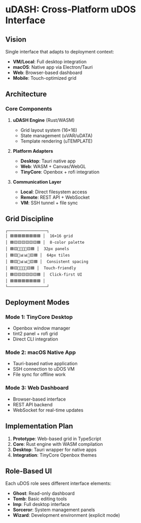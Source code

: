 # uDASH: Cross-Platform uDOS Interface

## Vision
Single interface that adapts to deployment context:
- **VM/Local**: Full desktop integration
- **macOS**: Native app via Electron/Tauri
- **Web**: Browser-based dashboard
- **Mobile**: Touch-optimized grid

## Architecture

### Core Components
1. **uDASH Engine** (Rust/WASM)
   - Grid layout system (16×16)
   - State management (uVAR/uDATA)
   - Template rendering (uTEMPLATE)

2. **Platform Adapters**
   - **Desktop**: Tauri native app
   - **Web**: WASM + Canvas/WebGL
   - **TinyCore**: Openbox + rofi integration

3. **Communication Layer**
   - **Local**: Direct filesystem access
   - **Remote**: REST API + WebSocket
   - **VM**: SSH tunnel + file sync

## Grid Discipline
```
┌─────────────────┐
│ 🟦🟦🟦🟦🟦🟦🟦🟦 │  16×16 grid
│ 🟦🟨🟨🟨🟨🟨🟨🟦 │  8-color palette
│ 🟦🟨📄📄📄📄🟨🟦 │  32px panels
│ 🟦🟨📄📊📊📄🟨🟦 │  64px tiles
│ 🟦🟨📄📊📊📄🟨🟦 │  Consistent spacing
│ 🟦🟨📄📄📄📄🟨🟦 │  Touch-friendly
│ 🟦🟨🟨🟨🟨🟨🟨🟦 │  Click-first UI
│ 🟦🟦🟦🟦🟦🟦🟦🟦 │
└─────────────────┘
```

## Deployment Modes

### Mode 1: TinyCore Desktop
- Openbox window manager
- tint2 panel + rofi grid
- Direct CLI integration

### Mode 2: macOS Native App
- Tauri-based native application
- SSH connection to uDOS VM
- File sync for offline work

### Mode 3: Web Dashboard
- Browser-based interface
- REST API backend
- WebSocket for real-time updates

## Implementation Plan
1. **Prototype**: Web-based grid in TypeScript
2. **Core**: Rust engine with WASM compilation
3. **Desktop**: Tauri wrapper for native apps
4. **Integration**: TinyCore Openbox themes

## Role-Based UI

Each uDOS role sees different interface elements:
- **Ghost**: Read-only dashboard
- **Tomb**: Basic editing tools
- **Imp**: Full desktop interface
- **Sorceror**: System management panels
- **Wizard**: Development environment (explicit mode)
